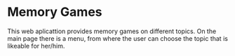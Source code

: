 # Memory Games
This web aplicattion provides memory games on different topics. On the main page there is a menu, from where the user can choose the topic that is likeable for her/him.
